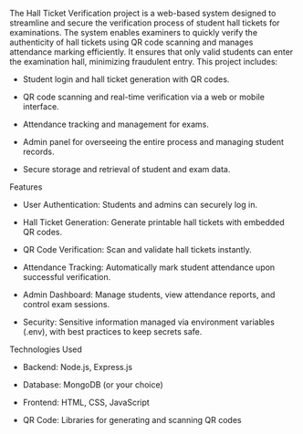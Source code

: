 The Hall Ticket Verification project is a web-based system designed to streamline and secure the verification process of student hall tickets for examinations. The system enables examiners to quickly verify the authenticity of hall tickets using QR code scanning and manages attendance marking efficiently. It ensures that only valid students can enter the examination hall, minimizing fraudulent entry.
This project includes:
- Student login and hall ticket generation with QR codes.

- QR code scanning and real-time verification via a web or mobile interface.

- Attendance tracking and management for exams.

- Admin panel for overseeing the entire process and managing student records.

- Secure storage and retrieval of student and exam data.

Features
- User Authentication: Students and admins can securely log in.

- Hall Ticket Generation: Generate printable hall tickets with embedded QR codes.

- QR Code Verification: Scan and validate hall tickets instantly.

- Attendance Tracking: Automatically mark student attendance upon successful verification.

- Admin Dashboard: Manage students, view attendance reports, and control exam sessions.

- Security: Sensitive information managed via environment variables (.env), with best practices to keep secrets safe.

Technologies Used
- Backend: Node.js, Express.js

- Database: MongoDB (or your choice)

- Frontend: HTML, CSS, JavaScript

- QR Code: Libraries for generating and scanning QR codes

